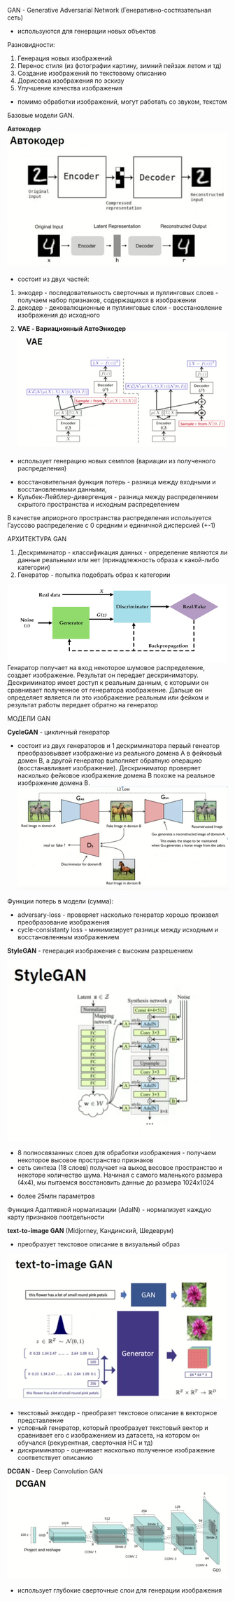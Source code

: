 GAN - Generative Adversarial Network (Генеративно-состязательная сеть)

- используются для генерации новых объектов

Разновидности:
1) Генерация новых изображений
2) Перенос стиля (из фотографии картину, зимний пейзаж летом и тд)
3) Создание изображений по текстовому описанию
4) Дорисовка изображения по эскизу
5) Улучшение качества изображения

- помимо обработки изображений, могут работать со звуком, текстом


Базовые модели GAN.


**Автокодер**    ![Автокодер](./image/image.png) 
- состоит из двух частей:
1) энкодер - последовательность сверточных и пуллинговых слоев - получаем набор признаков, содержащихся в изображении
2) декодер - дековалюционные и пуллинговые слои - восстановление изображения до исходного


2. **VAE - Вариационный АвтоЭнкодер**
![VAE](./image/image-1.png)
- использует генерацию новых семплов (вариации из полученного распределения)


* восстановительная функция потерь - разница между входными и восстановленными данными, 
* Кульбек-Лейблер-дивергенция - разница между распределением скрытого пространства и исходным распределением

В качестве априорного пространства распределения используется Гауссово распределение с 0 средним и единичной дисперсией (+-1)


АРХИТЕКТУРА GAN

1. Дескриминатор - классификация данных - определение являются ли данные реальными или нет (принадлежность образа к какой-либо категории)
2. Генератор - попытка подобрать образ к категории

![Работа пары генератор-дескриминатор](./image/image-2.png)
Генаратор получает на вход некоторое шумовое распределение, создает изображение. Результат он передает дескриниматору. Дескриминатор имеет доступ к реальным данным, с которыми он сравнивает полученное от генератора изображение. Дальше он определяет является ли это изображение реальным или фейком и результат работы передает обратно на генератор


МОДЕЛИ GAN

**CycleGAN** - цикличный генератор
- состоит из двух генераторов и 1 дескриминатора
первый генеатор преобразовывает изображение из реального домена A в фейковый домен B, а другой генератор выполняет обратную операцию (восстанавливает изображение).
Дескриниматор проверяет насколько фейковое изображение домена B похоже на реальное изображение домена B.
![zebra2horse](./image/image-3.png)

Функции потерь в модели (сумма):

* adversary-loss - проверяет насколько генератор хорошо произвел преобразование изображения
* cycle-consistanty loss - минимизирует разницк между исходным и восстановленным изображением

**StyleGAN** - генерация изображения с высоким разрешением

![StyleGan](./image/image-4.png)
* 8 полносвязанных слоев для обработки изображения - получаем некоторое высовое пространство признаков
* сеть синтеза (18 слоев) получает на выход весовое пространство и некоторе количество шума. Начиная с самого маленького размера (4х4), мы пытаемся восстановить данные до размера 1024х1024

- более 25млн параметров

Функция Адаптивной нормализации (AdaIN) - нормализует каждую карту признаков поотдельности

**text-to-image GAN** (Midjorney, Кандинский, Шедеврум)
- преобразует текстовое описание в визуальный образ

![text2image](./image/image-5.png)
* текстовый энкодер - преобразет текстовое описание в векторное представление
* условный генератор, который преобразует текстовый вектор и сравнивает его с изображением из датасета, на котором он обучался (рекурентная, сверточная НС и тд)
* дискриминатор - оценивает насколько полученное изображение соответствует описанию

**DCGAN** - Deep Convolution GAN
![DCGAN](./image/image-6.png)
- использует глубокие сверточные слои для генерации изображения 







